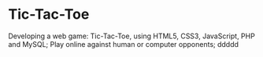 # Tic-Tac-Toe
Developing a web game: Tic-Tac-Toe, using HTML5, CSS3, JavaScript, PHP and MySQL; Play online against human or computer opponents; 
ddddd
